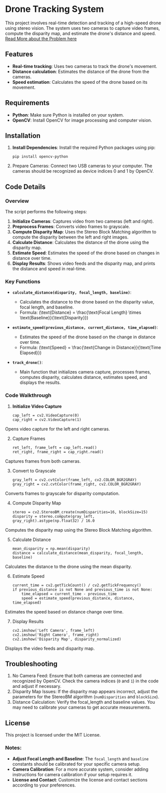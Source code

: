 # Drone Tracking System

This project involves real-time detection and tracking of a high-speed drone using stereo vision. The system uses two cameras to capture video frames, compute the disparity map, and estimate the drone's distance and speed.
[Read More about the Problem here](https://github.com/Demon-2-Angel/Drone-Tracking/blob/main/Solution/README.md)

## Features

- **Real-time tracking**: Uses two cameras to track the drone's movement.
- **Distance calculation**: Estimates the distance of the drone from the cameras.
- **Speed estimation**: Calculates the speed of the drone based on its movement.

## Requirements

- **Python**: Make sure Python is installed on your system.
- **OpenCV**: Install OpenCV for image processing and computer vision.

## Installation

1. **Install Dependencies**: Install the required Python packages using pip:
   ```
   pip install opencv-python
   ```
3. Prepare Cameras: Connect two USB cameras to your computer. The cameras should be recognized as device indices 0 and 1 by OpenCV.


## Code Details

### Overview

The script performs the following steps:
1. **Initialize Cameras**: Captures video from two cameras (left and right).
2. **Preprocess Frames**: Converts video frames to grayscale.
3. **Compute Disparity Map**: Uses the Stereo Block Matching algorithm to compute the disparity between the left and right images.
4. **Calculate Distance**: Calculates the distance of the drone using the disparity map.
5. **Estimate Speed**: Estimates the speed of the drone based on changes in distance over time.
6. **Display Results**: Shows video feeds and the disparity map, and prints the distance and speed in real-time.

### Key Functions

- **`calculate_distance(disparity, focal_length, baseline)`**:
  - Calculates the distance to the drone based on the disparity value, focal length, and baseline.
  - Formula: \(\text{Distance} = \frac{\text{Focal Length} \times \text{Baseline}}{\text{Disparity}}\)

- **`estimate_speed(previous_distance, current_distance, time_elapsed)`**:
  - Estimates the speed of the drone based on the change in distance over time.
  - Formula: \(\text{Speed} = \frac{\text{Change in Distance}}{\text{Time Elapsed}}\)

- **`track_drone()`**:
  - Main function that initializes camera capture, processes frames, computes disparity, calculates distance, estimates speed, and displays the results.

### Code Walkthrough

1. **Initialize Video Capture**
   ```
   cap_left = cv2.VideoCapture(0)
   cap_right = cv2.VideoCapture(1)
   ```

Opens video capture for the left and right cameras.

2. Capture Frames

    ```
    ret_left, frame_left = cap_left.read()
    ret_right, frame_right = cap_right.read()
    ```

Captures frames from both cameras.

3. Convert to Grayscale

    ```
    gray_left = cv2.cvtColor(frame_left, cv2.COLOR_BGR2GRAY)
    gray_right = cv2.cvtColor(frame_right, cv2.COLOR_BGR2GRAY)
    ```

Converts frames to grayscale for disparity computation.

4. Compute Disparity Map

    ```
    stereo = cv2.StereoBM_create(numDisparities=16, blockSize=15)
    disparity = stereo.compute(gray_left, gray_right).astype(np.float32) / 16.0
    ```

Computes the disparity map using the Stereo Block Matching algorithm.

5. Calculate Distance

    ```
    mean_disparity = np.mean(disparity)
    distance = calculate_distance(mean_disparity, focal_length, baseline)
    ```

Calculates the distance to the drone using the mean disparity.

6. Estimate Speed

    ```
    current_time = cv2.getTickCount() / cv2.getTickFrequency()
    if previous_distance is not None and previous_time is not None:
        time_elapsed = current_time - previous_time
        speed = estimate_speed(previous_distance, distance, time_elapsed)
    ```

Estimates the speed based on distance change over time.

7. Display Results
    ```
    cv2.imshow('Left Camera', frame_left)
    cv2.imshow('Right Camera', frame_right)
    cv2.imshow('Disparity Map', disparity_normalized)
    ```

Displays the video feeds and disparity map.


## Troubleshooting

1. No Camera Feed: Ensure that both cameras are connected and recognized by OpenCV. Check the camera indices (`0` and `1`) in the code and adjust if necessary.
2. Disparity Map Issues: If the disparity map appears incorrect, adjust the parameters for the StereoBM algorithm (`numDisparities` and `blockSize`).
3. Distance Calculation: Verify the focal_length and baseline values. You may need to calibrate your cameras to get accurate measurements.

## License
This project is licensed under the MIT License.


### Notes:

- **Adjust Focal Length and Baseline**: The `focal_length` and `baseline` constants should be calibrated for your specific camera setup. 
- **Camera Calibration**: For a more accurate system, consider adding instructions for camera calibration if your setup requires it.
- **License and Contact**: Customize the license and contact sections according to your preferences.

